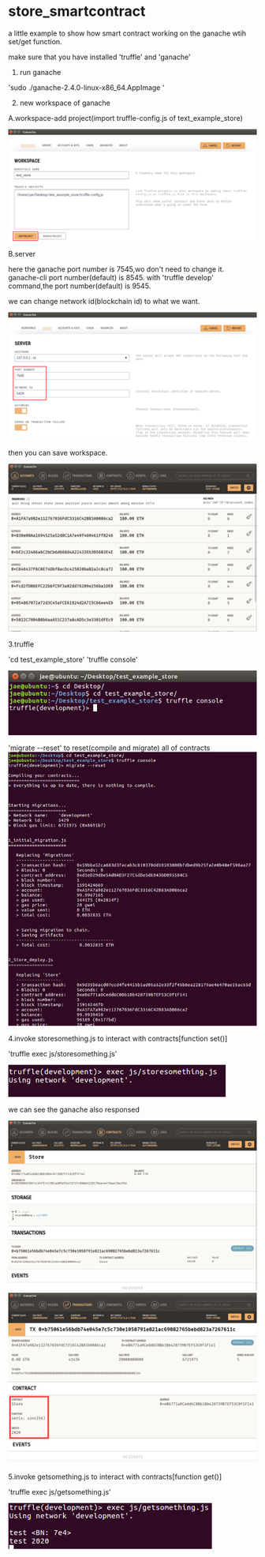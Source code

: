 # store_smartcontract
a little example to show how smart contract working on the ganache wtih set/get function.


make sure that you have installed 'truffle' and 'ganache'

1. run ganache

'sudo ./ganache-2.4.0-linux-x86_64.AppImage '




2. new workspace of ganache

A.workspace-add project(import truffle-config.js of text_example_store)

![image](https://github.com/hardgold/store_smart_contract/blob/master/image_for_readme/image1.png)

B.server

here the ganache port number is 7545,wo don't need to change it.
ganache-cli port number(default) is 8545.
with 'truffle develop' command,the port number(default) is 9545.

we can change network id(blockchain id) to what we want.

![image](https://github.com/hardgold/store_smart_contract/blob/master/image_for_readme/image2.png)

then you can save workspace.

![image](https://github.com/hardgold/store_smart_contract/blob/master/image_for_readme/image3.png)

3.truffle 

'cd test_example_store'
'truffle console' 

![image](https://github.com/hardgold/store_smart_contract/blob/master/image_for_readme/image4.png)

'migrate --reset'  to reset(compile and migrate) all of contracts
![image](https://github.com/hardgold/store_smart_contract/blob/master/image_for_readme/image5.png)

4.invoke storesomething.js to interact with contracts[function set()]

'truffle exec js/storesomething.js'

![image](https://github.com/hardgold/store_smart_contract/blob/master/image_for_readme/image6.png)

we can see the ganache also responsed

![image](https://github.com/hardgold/store_smart_contract/blob/master/image_for_readme/image7.png)
![image](https://github.com/hardgold/store_smart_contract/blob/master/image_for_readme/image8.png)


5.invoke getsomething.js to interact with contracts[function get()]

'truffle exec js/getsomething.js'

![image](https://github.com/hardgold/store_smart_contract/blob/master/image_for_readme/image9.png)




